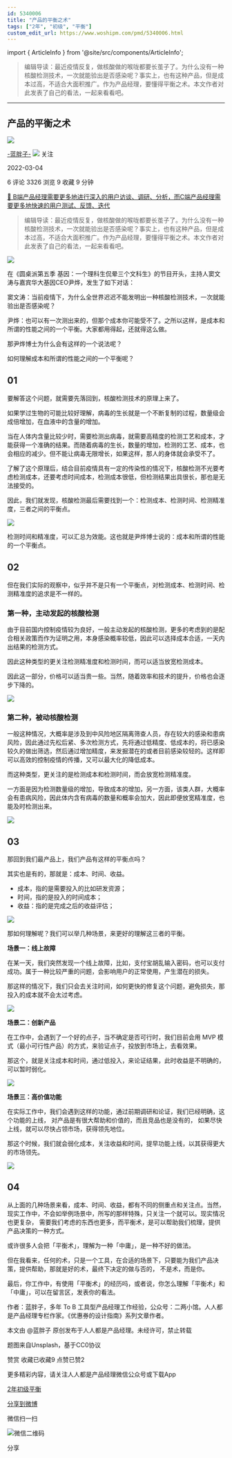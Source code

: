 ```yaml
---
id: 5340006
title: "产品的平衡之术"
tags: ["2年", "初级", "平衡"]
custom_edit_url: https://www.woshipm.com/pmd/5340006.html
---
```

import { ArticleInfo } from '@site/src/components/ArticleInfo';

<ArticleInfo
    author="-蓝胖子-"
    authorLink="https://www.woshipm.com/u/23856"
    published="2022-03-04"
    views={3326}
    comments={6}
    collects={9}
/>

> 编辑导读：最近疫情反复，做核酸做的喉咙都要长茧子了。为什么没有一种核酸检测技术，一次就能验出是否感染呢？事实上，也有这种产品，但是成本过高，不适合大面积推广。作为产品经理，要懂得平衡之术。本文作者对此发表了自己的看法，一起来看看吧。

---

## 产品的平衡之术

[![](https://image.woshipm.com/wp-files/2022/03/tBe1Yt1GeyIey2VdwEXE.jpg!/both/72x72)](https://www.woshipm.com/u/23856)

[\-蓝胖子-](https://www.woshipm.com/u/23856) ![](https://static.woshipm.com/tag/1121_1@2x.png) 关注

2022-03-04

6 评论 3326 浏览 9 收藏 9 分钟

[🔗 B端产品经理需要更多地进行深入的用户访谈、调研、分析，而C端产品经理需要更多地快速的用户测试、反馈、迭代](https://ke.qidianla.com/courses/bcpm)

> 编辑导读：最近疫情反复，做核酸做的喉咙都要长茧子了。为什么没有一种核酸检测技术，一次就能验出是否感染呢？事实上，也有这种产品，但是成本过高，不适合大面积推广。作为产品经理，要懂得平衡之术。本文作者对此发表了自己的看法，一起来看看吧。

![](https://image.woshipm.com/wp-files/2022/03/bIP6Pa7tXjAhx2J1oW6y.jpg)

在《圆桌派第五季 基因：一个理科生侃晕三个文科生》的节目开头，主持人窦文涛与嘉宾华大基因CEO尹烨，发生了如下对话：

窦文涛：当前疫情下，为什么全世界迟迟不能发明出一种核酸检测技术，一次就能验出是否感染呢？

尹烨：也可以有一次测出来的，但那个成本你可能受不了。之所以这样，是成本和所谓的性能之间的一个平衡。大家都用得起，还就得这么做。

那尹烨博士为什么会有这样的一个说法呢？

如何理解成本和所谓的性能之间的一个平衡呢？

## 01

要解答这个问题，就需要先落回到，核酸检测技术的原理上来了。

如果学过生物的可能比较好理解，病毒的生长就是一个不断复制的过程，数量级会成倍增加，在血液中的含量的增加。

当在人体内含量比较少时，需要检测出病毒，就需要高精度的检测工艺和成本，才能获得一个准确的结果。而随着病毒的生长，数量的增加，检测的工艺、成本，也会相应的减少。但不能让病毒无限增长，如果这样，那人的身体就会承受不了。

了解了这个原理后，结合目前疫情具有一定的传染性的情况下，核酸检测不光要考虑检测成本，还要考虑时间成本，检测成本很低，但检测结果出具很长，那也是无法接受的。

因此，我们就发现，核酸检测最后需要找到一个：检测成本、检测时间、检测精准度，三者之间的平衡点。

![](https://image.woshipm.com/wp-files/2022/03/JdP6fYj9Ey8UeXjvSWMx.jpeg)

检测时间和精准度，可以汇总为效能。这也就是尹烨博士说的：成本和所谓的性能的一个平衡点。

## 02

但在我们实际的观察中，似乎并不是只有一个平衡点，对检测成本、检测时间、检测精准度的追求是不一样的。

### 第一种，主动发起的核酸检测

由于目前国内控制疫情较为良好，一般主动发起的核酸检测，更多的考虑到的是配合相关政策而作为证明之用，本身感染概率较低，因此可以选择成本合适，一天内出结果的检测方式。

因此这种类型的更关注检测精准度和检测时间，而可以适当放宽检测成本。

因此这一部分，价格可以适当贵一些。当然，随着效率和技术的提升，价格也会逐步下降的。

![](https://image.woshipm.com/wp-files/2022/03/VU04xJwInQZAFbPL74XO.jpeg)

### 第二种，被动核酸检测

一般这种情况，大概率是涉及到中风险地区隔离筛查人员，存在较大的感染和患病风险，因此通过先松后紧、多次检测方式，先将通过低精度、低成本的，将已感染较久的做出筛选，然后通过增加精度，来发掘潜在的或者目前感染较轻的。这样即可以高效的控制疫情的传播，又可以最大化的降低成本。

而这种类型，更关注的是检测成本和检测时间，而会放宽检测精准度。

一方面是因为检测数量级的增加，导致成本的增加，另一方面，该类人群，大概率会有患病风险，因此体内含有病毒的数量和概率会加大，因此即便放宽精准度，也能及时检测出来。

![](https://image.woshipm.com/wp-files/2022/03/XZ34PHxbCOGIAfJ0BeyU.jpeg)

## 03

那回到我们最产品上，我们产品有这样的平衡点吗？

其实也是有的，那就是：成本、时间、收益。

*   成本，指的是需要投入的比如研发资源；
*   时间，指的是投入的时间成本；
*   收益：指的是完成之后的收益评估；

![](https://image.woshipm.com/wp-files/2022/03/lmoGsZqhPr9xFfffJ4ZH.jpeg)

那如何理解呢？我们可以举几种场景，来更好的理解这三者的平衡。

**场景一：线上故障**

在某一天，我们突然发现一个线上故障，比如，支付宝胡乱输入密码，也可以支付成功。属于一种比较严重的问题，会影响用户的正常使用，产生潜在的损失。

那这样的情况下，我们只会去关注时间，如何更快的修复这个问题，避免损失，那投入的成本就不会太过考虑。

![](https://image.woshipm.com/wp-files/2022/03/dCJBqCJbWHqQUwfFiRgU.jpeg)

**场景二：创新产品**

在工作中，会遇到了一个好的点子，当不确定是否可行时，我们目前会用 MVP 模式（最小可行性产品）的方式，来验证点子，投放到市场上，去看效果。

那这个，就是关注成本和时间，通过低投入，来论证结果，此时收益是不明确的，可以暂时弱化。

![](https://image.woshipm.com/wp-files/2022/03/AMezB6DcqfE60InjY8bJ.jpeg)

**场景三：高价值功能**

在实际工作中，我们会遇到这样的功能，通过前期调研和论证，我们已经明确，这个功能的上线， 对产品是有很大帮助和价值的，而且竞品也是没有的， 如果尽快上线，就可以尽快占领市场，获得领先地位。

那这个时候，我们就会弱化成本，关注收益和时间，提早功能上线，以其获得更大的市场领先。

![](https://image.woshipm.com/wp-files/2022/03/4K1G5q0kUwyolvN7X75t.jpeg)

## 04

从上面的几种场景来看，成本、时间、收益，都有不同的侧重点和关注点。当然，现实工作中，不会如举例场景中，所写的那样特殊，只关注一个就可以。现实情况也更复杂， 需要我们考虑的东西也更多，而平衡术，是可以帮助我们梳理，提供产品决策的一种方式。

或许很多人会把「平衡术」，理解为一种「中庸」，是一种不好的做法。

但在我看来，任何的术，只是一个工具，在合适的场景下，只要能为我们产品决策，提供帮助，那就是好的术，最终下决定的做与否的， 不是术，而是你。

最后，你工作中，有使用「平衡术」的经历吗，或者说，你怎么理解「平衡术」和「中庸」，可以在留言区，发表你的看法。

作者：蓝胖子，多年 To B 工具型产品经理工作经验，公众号：二两小馆。人人都是产品经理专栏作家。《优惠券的设计指南》系列文章作者。

本文由 @蓝胖子 原创发布于人人都是产品经理。未经许可，禁止转载

题图来自Unsplash，基于CC0协议

赞赏 收藏已收藏9 点赞已赞2

更多精彩内容，请关注人人都是产品经理微信公众号或下载App

[2年](https://www.woshipm.com/tag/2%e5%b9%b4)[初级](https://www.woshipm.com/tag/%e5%88%9d%e7%ba%a7)[平衡](https://www.woshipm.com/tag/%e5%b9%b3%e8%a1%a1)

[分享到微博](https://service.weibo.com/share/share.php?appkey=2775287854&title=产品的平衡之术&url=https://www.woshipm.com/pmd/5340006.html&pic=https://image.woshipm.com/wp-files/2022/03/bIP6Pa7tXjAhx2J1oW6y.jpg)

微信扫一扫

![微信二维码](https://api.pwmqr.com/qrcode/create/?url=https://www.woshipm.com/pmd/5340006.html)

分享